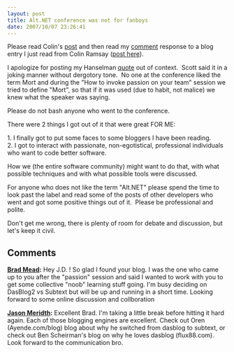 ```yaml
---
layout: post
title: Alt.NET conference was not for fanboys
date: 2007/10/07 23:26:41
---
```



Please read Colin's [post](http://colinramsay.co.uk/2007/10/07/abandon-altnet/) and then read my [comment](http://colinramsay.co.uk/2007/10/07/abandon-altnet/#comment-3603) response to a blog entry I just read from Colin Ramsay ([post here](http://colinramsay.co.uk/2007/10/07/abandon-altnet/)).

I apologize for posting my Hanselman [quote](http://www.lostechies.com/blogs/jason_meridth/archive/2007/10/05/alt-net.aspx) out of context.  Scott said it in a joking manner without dergotory tone.  No one at the conference liked the term Mort and during the "How to invoke passion on your team" session we tried to define "Mort", so that if it was used (due to habit, not malice) we knew what the speaker was saying.

Please do not bash anyone who went to the conference.

There were 2 things I got out of it that were great FOR ME:

1\. I finally got to put some faces to some bloggers I have been reading.  
2\. I got to interact with passionate, non-egotistical, professional individuals who want to code better software.

How we (the entire software community) might want to do that, with what possible techniques and with what possible tools were discussed.

For anyone who does not like the term "Alt.NET" please spend the time to look past the label and read some of the posts of other developers who went and got some positive things out of it.  Please be professional and polite.

Don't get me wrong, there is plenty of room for debate and discussion, but let's keep it civil.

## Comments

**[Brad Mead](#157 "2007-10-10 07:56:58"):** Hey J.D. ! So glad I found your blog. I was the one who came up to you after the "passion" session and said I wanted to work with you to get some collective "noob" learning stuff going. I'm busy deciding on DasBlog2 vs Subtext but will be up and running in a short time. Looking forward to some online discussion and collboration

**[Jason Meridth](#158 "2007-10-10 10:31:09"):** Excellent Brad. I'm taking a little break before hitting it hard again. Each of those blogging engines are excellent. Check out Oren (Ayende.com/blog) blog about why he switched from dasblog to subtext, or check out Ben Scheirman's blog on why he loves dasblog (flux88.com). Look forward to the communication bro.

